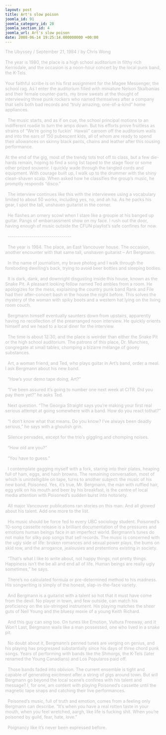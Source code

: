 ```yaml
---
layout: post
title: Art's slow poison
joomla_id: 91
joomla_category_id: 28
joomla_section_id: 4
joomla_url: Art's slow poison
date: 2008-06-14 19:25:14.000000000 +00:00
---
```

<span style="color: #c0c0c0">The Ubyssey / September 21, 1984 / by Chris Wong<br />
<br />
The year is 1980, the place is a high school auditorium in filthy rich Kerrisdale, and the occasion is a noon-hour concert by the local punk band, the K-Tels.<br />
<br />
Your faithful scribe is on his first assignment for the Magee Messenger, the school rag. As I enter the auditorium filled with miniature Nelson Skalbanias and their female counter-parts, my brow sweats at the thought of interviewing three punk rockers who named themselves after a company that sells both bad records and &ldquo;truly amazing, one-of-a-kind&rdquo; home appliances.<br />
<br />
&nbsp; The music starts, and as if on cue, the school principal motions to an indifferent roadie to turn the amps down. But his efforts prove fruitless as strains of &ldquo;We&rsquo;re going to fuckin&rsquo;&nbsp; Hawaii&rdquo; caroom off the auditorium walls and into the ears of 150 pubescent kids, all of whom are ready to spend their allowances on skinny black pants, chains and leather after this rousing performance.<br />
<br />
At the end of the gig, most of the trendy tots trot off to class, but a few die-hards remain, hoping to find a song list taped to the stage floor or some other prized souvenir. I quickly wade through the tangled cords and equipment. With courage built up, I walk up to the drummer with the shiny clean-shaven scalp. When asked how he classifies the group&rsquo;s music, he promptly responds &ldquo;disco.&rdquo;<br />
<br />
&nbsp; The interview continues like this with the interviewee using a vocabulary limited to about 50 works, including yes, no, and ah ha. As he packs his gear, I spot the tall, unshaven guitarist in the corner.<br />
<br />
&nbsp; He flashes an ornery scowl when I stare like a groupie at his banged up guitar. Pangs of embarrassment show on my face. I rush out the door, having enough of music outside the CFUN playlist&rsquo;s safe confines for now.<br />
<br />
&nbsp; --------------------------------<br />
<br />
&nbsp; The year is 1984. The place, an East Vancouver house. The occasion, another encounter with that same tall, unshaven guitarist &ndash; Art Bergmann.<br />
<br />
&nbsp; In the name of journalism, my brave photog and I walk through the foreboding dwelling&rsquo;s back, trying to avoid beer bottles and sleeping bodies.<br />
<br />
&nbsp; It is dark, dank, and downright disgusting inside this house, known as the Snake Pit. A pleasant looking fellow named Ted ambles from a room. He apologizes for the mess, explaining the country punk band Rank and File had their after-concert bash in the house the night before. This solves the mystery of the woman with spiky boots and a western hat lying on the living room couch.<br />
<br />
&nbsp; Bergmann himself eventually saunters down from upstairs, apparently having no recollection of the prearranged noon interview. He quickly orients himself and we head to a local diner for the interview.<br />
<br />
&nbsp; The time is about 12:30, and the place is weirder than either the Snake Pit or the high school auditorium. The patrons of this place, Dr. Munchies, congregate at small tables, chomping a bizarre m&eacute;lange of gooey substances.<br />
<br />
&nbsp; Art, a woman friend, and Ted, who plays guitar in Art&rsquo;s band, order a meal. I ask Bergmann about his new band.<br />
<br />
&nbsp; &ldquo;How&rsquo;s your demo tape doing, Art?&rdquo;<br />
<br />
&nbsp; &ldquo;I&rsquo;ve been assured it&rsquo;s going to number one next week at CITR. Did you pay them yet?&rdquo; he asks Ted.<br />
<br />
&nbsp; Next question. &ldquo;The Georgia Straight says you&rsquo;re making your first real serious attempt at going somewhere with a band. How do you react tothat?&rdquo;<br />
<br />
&nbsp; &ldquo;I don&rsquo;t know what that means. Do you know? I&rsquo;ve always been deadly serious,&rdquo; he says with a ghoulish grin.<br />
<br />
&nbsp; Silence pervades, except for the trio&rsquo;s giggling and chomping noises.<br />
<br />
&nbsp; &ldquo;How old are you?&rdquo;<br />
<br />
&nbsp; &ldquo;You have to guess.&rdquo;<br />
<br />
&nbsp; I contemplate gagging myself with a fork, staring into their plates, heaping full of ham, eggs, and hash browns. The remaining conversation, most of which is unintelligible on tape, turns to another subject: the music of his new band, Poisoned. Yes, it&rsquo;s true, Mr. Bergmann, the man with ruffled hair, egg yolk on his mouth and beer by his breakfast, is the centre of local media attention with Poisoned&rsquo;s sudden burst into notoriety.<br />
<br />
&nbsp; All major Vancouver publications ran stories on this man. And all glowed about his talent. Add one more to the list.<br />
<br />
&nbsp; His music should be force fed to every UBC sociology student. Poisoned&rsquo;s 10-song cassette release is a brilliant documentation of the pressures and emotions human beings face in an imperfect world. Bergmann&rsquo;s tunes do not make for silky pop songs that sell records. The music is concerned with the ugly side of life: broken romances and sexual power plays, the bums on skid row, and the arrogance, jealousies and pretentions existing in society.<br />
<br />
&nbsp; &ldquo;That&rsquo;s what I like to write about, not happy things, not pretty things. Happiness isn&rsquo;t the be all and end all of life. Human beings are really ugly sometimes,&rdquo; he says.<br />
<br />
&nbsp; There&rsquo;s no calculated formula or pre-determined method to his madness. His songwriting is simply of the honest, slap-in-the-face variety.<br />
<br />
&nbsp; And Bergmann is a guitarist with a talent so hot that it must have come from the devil. No player in town, and few outside, can match his proficiency on the six-stringed instrument. His playing matches the sheer guts of Neil Young and the bluesy moxie of a young Keith Richard.<br />
<br />
&nbsp; And this guy can sing too. On tunes like Emotion, Vultura Freeway, and It Won&rsquo;t Last, Bergmann wails like a man possessed, one who lived in a snake pit.<br />
<br />
&nbsp; No doubt about it, Bergmann&rsquo;s penned tunes are verging on genius, and his playing has progressed substantially since his days of three chord punk songs. Years of performing with bands like the Shmorgs, the K-Tels (later renamed the Young Canadians) and Los Popularos paid off.<br />
<br />
&nbsp; Those bands faded into oblivion. The current ensemble is tight and capable of generating excitment after a string of gigs around town. But will Bergmann go beyond the local scene&rsquo;s confines with his talent and message? I, for one, am content with playing Poisoned&rsquo;s cassette until the magnetic tape snaps and catching their live performances.<br />
<br />
&nbsp; Poisoned&rsquo;s music, full of truth and emotion, comes from a feeling only Bergmann can describe. &ldquo;It&rsquo;s when you have a real rotten taste in your mouth, when you feel wretched, aargh, like life is fucking shit. When you&rsquo;re poisoned by guild, fear, hate, love.&rdquo;<br />
<br />
&nbsp; Poignancy like it&rsquo;s never been expressed before.<br />
</span><br />
<!--StartFragment--><!--EndFragment-->
